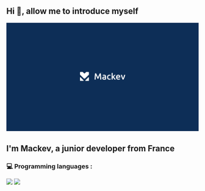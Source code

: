 ## Hi 👋, allow me to introduce myself

<img src="https://github.com/Mackevv/Mackevv/blob/main/mackev/mackev.jpg" />

## I'm Mackev, a junior developer from France

### 💻 Programming languages :

<p>
  <img src="https://img.shields.io/badge/-JavaScript-f0db4f?style=square&logo=javascript&logoColor=323330" />
  <img src="https://img.shields.io/badge/-NodeJS-3c873a?style=square&logo=node.js&logoColor=f7fff9" />
<p/> 
